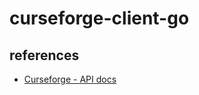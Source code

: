 # curseforge-client-go #

## references ##

- [Curseforge - API docs](https://docs.curseforge.com/rest-api/#base-url)
